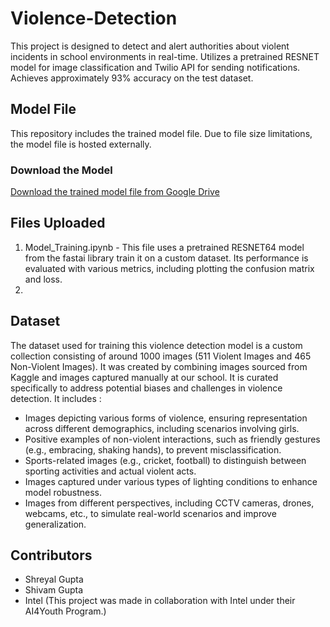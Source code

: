 # Violence-Detection
 This project is designed to detect and alert authorities about violent incidents in school environments in real-time. Utilizes a pretrained RESNET model for image classification and Twilio API for sending notifications. Achieves approximately 93% accuracy on the test dataset.

## Model File

This repository includes the trained model file. Due to file size limitations, the model file is hosted externally.

### Download the Model
[Download the trained model file from Google Drive](https://drive.google.com/file/d/1EemWJT1E76BVUXj1xRK1EkKWmtQBAzQi/view?usp=drive_link)

## Files Uploaded

1. Model_Training.ipynb - This file uses a pretrained RESNET64 model from the fastai library train it on a custom dataset. Its performance is evaluated with various metrics, including plotting the confusion matrix and loss.
2. 

## Dataset

The dataset used for training this violence detection model is a custom collection consisting of around 1000 images (511 Violent Images and 465 Non-Violent Images). It was created by combining images sourced from Kaggle and images captured manually at our school. It is curated specifically to address potential biases and challenges in violence detection. It includes :

- Images depicting various forms of violence, ensuring representation across different demographics, including scenarios involving girls.
- Positive examples of non-violent interactions, such as friendly gestures (e.g., embracing, shaking hands), to prevent misclassification.
- Sports-related images (e.g., cricket, football) to distinguish between sporting activities and actual violent acts.
- Images captured under various types of lighting conditions to enhance model robustness.
- Images from different perspectives, including CCTV cameras, drones, webcams, etc., to simulate real-world scenarios and improve generalization.

## Contributors
- Shreyal Gupta
- Shivam Gupta
- Intel (This project was made in collaboration with Intel under their AI4Youth Program.)
